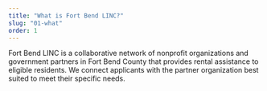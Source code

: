 ```yaml
---
title: "What is Fort Bend LINC?"
slug: "01-what"
order: 1
---
```


Fort Bend LINC is a collaborative network of nonprofit organizations and government partners in Fort Bend County that provides rental assistance to eligible residents. We connect applicants with the partner organization best suited to meet their specific needs.